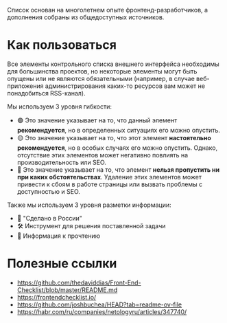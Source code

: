 Список основан на многолетнем опыте фронтенд-разработчиков, а дополнения собраны из общедоступных источников.

# Как пользоваться

Все элементы контрольного списка внешнего интерфейса необходимы для большинства проектов, но некоторые элементы могут быть опущены или не являются обязательными (например, в случае веб-приложения администрирования каких-то ресурсов вам может не понадобиться RSS-канал).

Мы используем 3 уровня гибкости:

- 🟢 Это значение указывает на то, что данный элемент **рекомендуется**, но в определенных ситуациях его можно опустить.
- 🟡 Это значение указывает на то, что этот элемент **настоятельно рекомендуется**, но в особых случаях его можно опустить. Однако, отсутствие этих элементов может негативно повлиять на производительность или SEO.
- 🔴 Это значение указывает на то, что элемент **нельзя пропустить ни при каких обстоятельствах**. Удаление этих элементов может привести к сбоям в работе страницы или вызвать проблемы с доступностью и SEO.

Также мы используем 3 уровня разметки информации:

- 🤠 "Сделано в России"
- 🛠 Инструмент для решения поставленной задачи
- 📖 Информация к прочтению

# Полезные ссылки

- https://github.com/thedaviddias/Front-End-Checklist/blob/master/README.md
- https://frontendchecklist.io/
- https://github.com/joshbuchea/HEAD?tab=readme-ov-file
- https://habr.com/ru/companies/netologyru/articles/347740/
